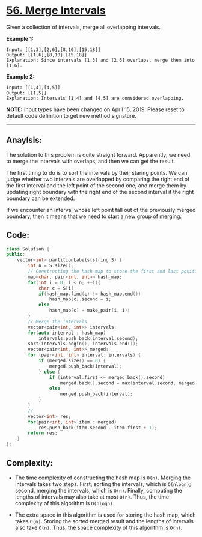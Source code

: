 # [56. Merge Intervals](https://leetcode.com/problems/merge-intervals/)

Given a collection of intervals, merge all overlapping intervals.

**Example 1:**

```
Input: [[1,3],[2,6],[8,10],[15,18]]
Output: [[1,6],[8,10],[15,18]]
Explanation: Since intervals [1,3] and [2,6] overlaps, merge them into [1,6].
```

**Example 2:**

```
Input: [[1,4],[4,5]]
Output: [[1,5]]
Explanation: Intervals [1,4] and [4,5] are considered overlapping.
```

**NOTE:** input types have been changed on April 15, 2019. Please reset to default code definition to get new method signature.

-----

## **Anaylsis:**
The solution to this problem is quite straight forward. Apparently, we need to merge the intervals with overlaps, and then we can get the result.

The first thing to do is to sort the intervals by their staring points. We can judge whether two intervals are overlapped by comparing the right end of the first interval and the left point of the second one, and merge them by updating right boundary with the right end of the second interval if the right boundary can be extended.

If we encounter an interval whose left point fall out of the previously merged boundary, then it means that we need to start a new group of merging.

## **Code:**
```cpp
class Solution {
public:
    vector<int> partitionLabels(string S) {
        int n = S.size();
        // Constructing the hash map to store the first and last positions of letters
        map<char, pair<int, int>> hash_map;
        for(int i = 0; i < n; ++i){
            char c = S[i];
            if(hash_map.find(c) != hash_map.end())
                hash_map[c].second = i;
            else
                hash_map[c] = make_pair(i, i);
        }
        // Merge the intervals
        vector<pair<int, int>> intervals;
        for(auto interval : hash_map)
            intervals.push_back(interval.second);
        sort(intervals.begin(), intervals.end());
        vector<pair<int, int>> merged;
        for (pair<int, int> interval: intervals) {
            if (merged.size() == 0) {
                merged.push_back(interval);
            } else {
                if (interval.first <= merged.back().second)
                    merged.back().second = max(interval.second, merged.back().second);
                else 
                    merged.push_back(interval);
            }
        }  
        //      
        vector<int> res;
        for(pair<int, int> item : merged)
            res.push_back(item.second - item.first + 1);
        return res;
    }
};
```

## **Complexity:**
- The time complexity of constructing the hash map is `O(n)`. Merging the intervals takes two steps. First, sorting the intervals, which is `O(nlogn)`; second, merging the intervals, which is `O(n)`. Finally, computing the lengths of intervals may also take at most `O(n)`. Thus, the time complexity of this algorithm is `O(nlogn)`.

- The extra space in this algorithm is used for storing the hash map, which takes `O(n)`. Storing the sorted merged result and the lengths of intervals also take `O(n)`. Thus, the space complexity of this algorithm is `O(n)`.
